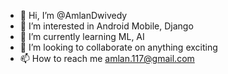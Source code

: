 - 👋 Hi, I’m @AmlanDwivedy
- 👀 I’m interested in Android Mobile, Django
- 🌱 I’m currently learning ML, AI
- 💞️ I’m looking to collaborate on anything exciting 
- 📫 How to reach me amlan.117@gmail.com

<!---
AmlanDwivedy/AmlanDwivedy is a ✨ special ✨ repository because its `README.md` (this file) appears on your GitHub profile.
You can click the Preview link to take a look at your changes.
--->
